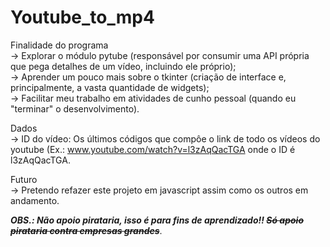 # Youtube_to_mp4

Finalidade do programa <br>
  -> Explorar o módulo pytube (responsável por consumir uma API própria que pega detalhes de um vídeo, incluindo ele próprio); <br>
  -> Aprender um pouco mais sobre o tkinter (criação de interface e, principalmente, a vasta quantidade de widgets); <br>
  -> Facilitar meu trabalho em atividades de cunho pessoal (quando eu "terminar" o desenvolvimento).<br>
                       
Dados <br>
  -> ID do vídeo: Os últimos códigos que compôe o link de todo os vídeos do youtube (Ex.: www.youtube.com/watch?v=l3zAqQacTGA onde o ID é l3zAqQacTGA. <br>
 
Futuro <br>
  -> Pretendo refazer este projeto em javascript assim como os outros em andamento. <br>

***OBS.: Não apoio pirataria, isso é para fins de aprendizado!! ~~Só apoio pirataria contra empresas grandes~~***. <br>
